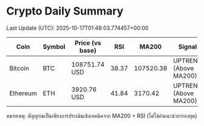 # Crypto Daily Summary

Last Update (UTC): 2025-10-17T01:48:03.774457+00:00

| Coin | Symbol | Price (vs base) | RSI | MA200 | Signal |
|------|--------|------------------|-----|-------|--------|
| Bitcoin | BTC | 108751.74 USD | 38.37 | 107520.38 | UPTREND (Above MA200) |
| Ethereum | ETH | 3920.76 USD | 41.84 | 3170.42 | UPTREND (Above MA200) |

หมายเหตุ: สัญญาณเป็นเพียงการประเมินเชิงเทคนิคจาก MA200 + RSI (ไม่ใช่คำแนะนำการลงทุน)
